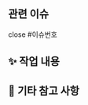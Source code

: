 <!-- PR 제목입니다. -->
<!-- 아래 중 타입에 맞는 PR 제목으로 복사/붙여넣기 해 주세요. -->
<!-- [FE] 작업_내용을_한_줄로_요약해서_작성 -->
<!-- [BE] 작업_내용을_한_줄로_요약해서_작성 -->

## 관련 이슈

close #이슈번호

## ✨ 작업 내용

<!-- 이번 PR에 담긴 작업 내용을 작성합니다 -->

## 🙏 기타 참고 사항

<!-- 없다면 적지 않으셔도 됩니다. -->

